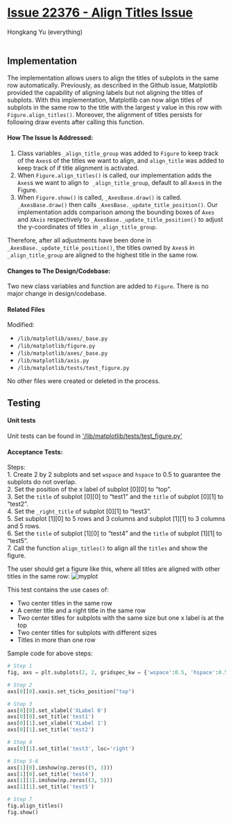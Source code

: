 # [Issue 22376 - Align Titles Issue](https://github.com/matplotlib/matplotlib/issues/22376)
Hongkang Yu (everything)
<br /><br />

## **Implementation**
The implementation allows users to align the titles of subplots in the same row automatically. Previously, as described in the Github issue, Matplotlib provided the capability of aligning labels but not aligning the titles of subplots. With this implementation, Matplotlib can now align titles of subplots in the same row to the title with the largest y value in this row with `Figure.align_titles()`. Moreover, the alignment of titles persists for following draw events after calling this function.

#### How The Issue Is Addressed:
1. Class variables `_align_title_group` was added to `Figure` to keep track of the `Axes`s of the titles we want to align, and `align_title` was added to keep track of if title alignment is activated. 
2. When `Figure.align_titles()` is called, our implementation adds the `Axes`s we want to align to  `_align_title_group`, default to all `Axes`s in the Figure.
3. When `Figure.show()` is called, `_AxesBase.draw()` is called.  `_AxesBase.draw()` then calls `_AxesBase._update_title_position()`. Our implementation adds comparison among the bounding boxes of `Axes` and `XAxis` respectively to `_AxesBase._update_title_position()` to adjust the y-coordinates of titles in `_align_title_group`.

Therefore, after all adjustments have been done in `_AxesBase._update_title_position()`, the titles owned by `Axes`s in `_align_title_group` are aligned to the highest title in the same row.

#### Changes to The Design/Codebase:
Two new class variables and function are added to `Figure`. There is no major change in design/codebase.

#### Related Files
Modified:
* `/lib/matplotlib/axes/_base.py`
* `/lib/matplotlib/figure.py`
* `/lib/matplotlib/axes/_base.py`
* `/lib/matplotlib/axis.py`
* `/lib/matplotlib/tests/test_figure.py`

No other files were created or deleted in the process.

## **Testing**

#### **Unit tests**
Unit tests can be found in ['/lib/matplotlib/tests/test_figure.py'](https://github.com/sonnmi/d01w23-team-Visual-Learners/blob/4f76ce84b030509cf5b255dea19c4a8b69ce1320/matplotlib-main/lib/matplotlib/tests/test_figure.py#L104-L138)


#### **Acceptance Tests**:
Steps:\
1. Create 2 by 2 subplots and set `wspace` and `hspace` to 0.5 to guarantee the subplots do not overlap.\
2. Set the position of the x label of subplot \[0]\[0] to “top”.\
3. Set the `title` of subplot \[0]\[0] to “test1” and the `title` of subplot \[0]\[1] to “test2”.\
4. Set the `_right_title` of subplot \[0]\[1] to “test3”.\
5. Set subplot \[1]\[0] to 5 rows and 3 columns and subplot \[1]\[1] to 3 columns and 5 rows.\
6. Set the `title` of subplot \[1]\[0] to “test4” and the `title` of subplot \[1]\[1] to “test5”.\
7. Call the function `align_titles()` to align all the `titles` and show the figure.

The user should get a figure like this, where all titles are aligned with other titles in the same row:
![myplot](https://user-images.githubusercontent.com/57647309/224600974-d2442a14-72cd-4369-848f-896552051499.png)

This test contains the use cases of:
* Two center titles in the same row
* A center title and a right title in the same row
* Two center titles for subplots with the same size but one x label is at the top
* Two center titles for subplots with different sizes
* Titles in more than one row

Sample code for above steps:
```python
# Step 1  
fig, axs = plt.subplots(2, 2, gridspec_kw = {'wspace':0.5, 'hspace':0.5})  

# Step 2  
axs[0][0].xaxis.set_ticks_position("top")  

# Step 3  
axs[0][0].set_xlabel('XLabel 0')  
axs[0][0].set_title('test1')  
axs[0][1].set_xlabel('XLabel 1')  
axs[0][1].set_title('test2')  

# Step 4  
axs[0][1].set_title('test3', loc='right')  

# Step 5-6  
axs[1][0].imshow(np.zeros((5, 3)))  
axs[1][0].set_title('test4')  
axs[1][1].imshow(np.zeros((3, 5)))  
axs[1][1].set_title('test5')  

# Step 7  
fig.align_titles()  
fig.show()
```
